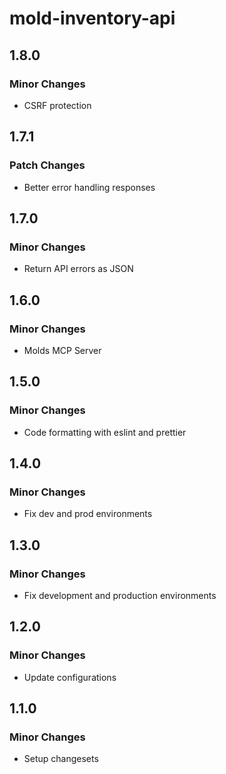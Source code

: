 # mold-inventory-api

## 1.8.0

### Minor Changes

- CSRF protection

## 1.7.1

### Patch Changes

- Better error handling responses

## 1.7.0

### Minor Changes

- Return API errors as JSON

## 1.6.0

### Minor Changes

- Molds MCP Server

## 1.5.0

### Minor Changes

- Code formatting with eslint and prettier

## 1.4.0

### Minor Changes

- Fix dev and prod environments

## 1.3.0

### Minor Changes

- Fix development and production environments

## 1.2.0

### Minor Changes

- Update configurations

## 1.1.0

### Minor Changes

- Setup changesets
